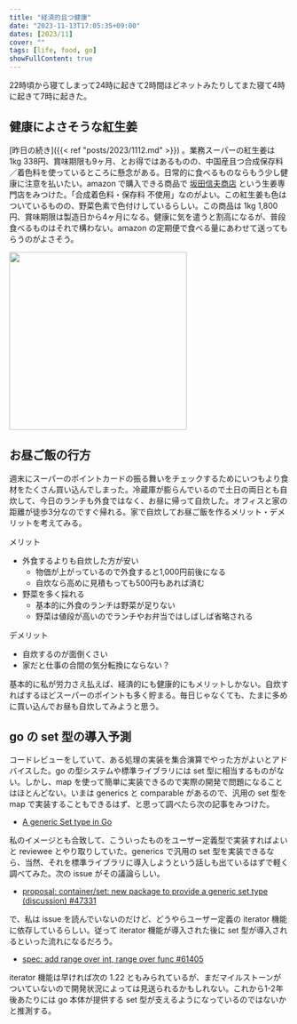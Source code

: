 ```yaml
---
title: "経済的且つ健康"
date: "2023-11-13T17:05:35+09:00"
dates: [2023/11]
cover: ""
tags: [life, food, go]
showFullContent: true
---
```


22時頃から寝てしまって24時に起きて2時間ほどネットみたりしてまた寝て4時に起きて7時に起きた。

## 健康によさそうな紅生姜

[昨日の続き]({{< ref "posts/2023/1112.md" >}}) 。業務スーパーの紅生姜は 1kg 338円、賞味期限も9ヶ月、とお得ではあるものの、中国産且つ合成保存料／着色料を使っているところに懸念がある。日常的に食べるものならもう少し健康に注意を払いたい。amazon で購入できる商品で [坂田信夫商店](https://sakatashop.jp/pages/company) という生姜専門店をみつけた。「合成着色料・保存料 不使用」なのがよい。この紅生姜も色はついているものの、野菜色素で色付けしているらしい。この商品は 1kg 1,800円、賞味期限は製造日から4ヶ月になる。健康に気を遣うと割高になるが、普段食べるものはそれで構わない。amazon の定期便で食べる量にあわせて送ってもらうのがよさそう。

<a href="https://amzn.to/47r3HVA" target="_blank"><img src="https://m.media-amazon.com/images/I/51dzpO1MqVL._AC_.jpg" width="320"></a>

## お昼ご飯の行方

週末にスーパーのポイントカードの振る舞いをチェックするためにいつもより食材をたくさん買い込んでしまった。冷蔵庫が膨らんでいるので土日の両日とも自炊して、今日のランチも外食ではなく、お昼に帰って自炊した。オフィスと家の距離が徒歩3分なのですぐ帰れる。家で自炊してお昼ご飯を作るメリット・デメリットを考えてみる。

メリット

* 外食するよりも自炊した方が安い
  * 物価が上がっているので外食すると1,000円前後になる
  * 自炊なら高めに見積もっても500円もあれば済む
* 野菜を多く採れる
  * 基本的に外食のランチは野菜が足りない
  * 野菜は値段が高いのでランチやお弁当ではしばしば省略される

デメリット

* 自炊するのが面倒くさい
* 家だと仕事の合間の気分転換にならない？

基本的に私が労力さえ払えば、経済的にも健康的にもメリットしかない。自炊すればするほどスーパーのポイントも多く貯まる。毎日じゃなくても、たまに多めに買い込んでお昼も自炊してみようと思う。

## go の set 型の導入予測

コードレビューをしていて、ある処理の実装を集合演算でやった方がよいとアドバイスした。go の型システムや標準ライブラリには set 型に相当するものがない。しかし、map を使って簡単に実装できるので実際の開発で問題になることはほとんどない。いまは generics と comparable があるので、汎用の set 型を map で実装することもできるはず、と思って調べたら次の記事をみつけた。

* [A generic Set type in Go](https://bitfieldconsulting.com/golang/generic-set)

私のイメージとも合致して、こういったものをユーザー定義型で実装すればよいと reviewee とやり取りしていた。generics で汎用の set 型を実装できるなら、当然、それを標準ライブラリに導入しようという話しも出ているはずで軽く調べてみた。次の issue がその議論らしい。

* [proposal: container/set: new package to provide a generic set type (discussion) #47331](https://github.com/golang/go/discussions/47331)

で、私は issue を読んでいないのだけど、どうやらユーザー定義の iterator 機能に依存しているらしい。従って iterator 機能が導入された後に set 型が導入されるといった流れになるだろう。

* [spec: add range over int, range over func #61405](https://github.com/golang/go/issues/61405)

iterator 機能は早ければ次の 1.22 ともみられているが、まだマイルストーンがついていないので開発状況によっては見送られるかもしれない。これから1-2年後あたりには go 本体が提供する set 型が支えるようになっているのではないかと推測する。
